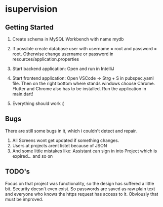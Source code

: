 # isupervision

## Getting Started

1. Create schema in MySQL Workbench with name mydb

2. If possible create database user with username = root and password = root. Otherwise change username or password in resources/application.properties

3. Start backend application: Open and run in IntelliJ

4. Start frontend application: Open VSCode -> Strg + S in pubspec.yaml file. Then on the right bottom where stands windows choose Chrome.
Flutter and Chrome also has to be installed. Run the application in main.dart!

5. Everything should work :) 

## Bugs

There are still some bugs in it, which i couldn't detect and repair. 

1. All Screens wont get updated if something changes. 
2. Users at projects arent listet because of JSON
3. And some little mistakes like: Assistant can sign in into Project which is expired... and so on

## TODO's

Focus on that project was functionality, so the design has suffered a little bit. Security doesn't even exist. So passwords are saved as raw plain text and everyone who knows the https request has access to it. Obviously that must be improved.

